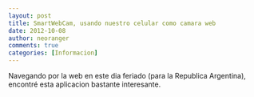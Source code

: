 ```yaml
---
layout: post
title: SmartWebCam, usando nuestro celular como camara web
date: 2012-10-08
author: neoranger
comments: true
categories: [Informacion]
---
```

Navegando por la web en este dia feriado (para la Republica Argentina), encontré esta aplicacion bastante interesante.<br /><div class="separator" style="clear:both;text-align:center;"><br /></div><div class="separator" style="clear:both;text-align:center;"><br /></div><div class="separator" style="clear:both;text-align:center;"><br /></div>
